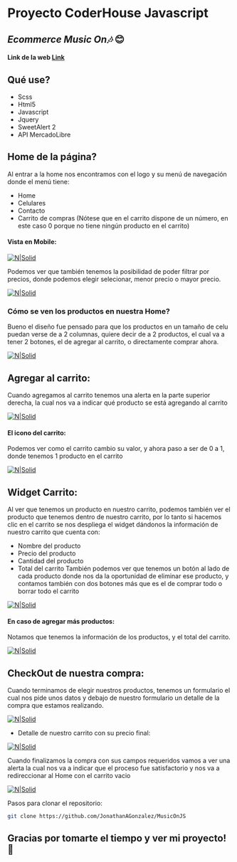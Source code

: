 # Proyecto CoderHouse Javascript

## _Ecommerce Music On🎶_ 😊

#### Link de la web [Link ](https://ecommercemusicon.netlify.app/)

## Qué use?

- Scss
- Html5
- Javascript
- Jquery
- SweetAlert 2
- API MercadoLibre

## Home de la página?

Al entrar a la home nos encontramos con el logo y su menú de navegación donde el menú tiene:

- Home
- Celulares
- Contacto
- Carrito de compras (Nótese que en el carrito dispone de un número, en este caso 0 porque no tiene ningún producto en el carrito)

#### Vista en Mobile:

[![N|Solid](https://i.ibb.co/YNM9PNn/Captura-de-pantalla-2021-10-18-103350.png)](https://ecommercemusicon.netlify.app/)

Podemos ver que también tenemos la posibilidad de poder filtrar por precios, donde podemos elegir selecionar, menor precio o mayor precio.

[![N|Solid](https://i.ibb.co/GtyQz82/Captura-de-pantalla-2021-10-18-103700.png)](https://ecommercemusicon.netlify.app/)

### Cómo se ven los productos en nuestra Home?

Bueno el diseño fue pensado para que los productos en un tamaño de celu puedan verse de a 2 columnas, quiere decir de a 2 productos, el cual va a tener 2 botones, el de agregar al carrito, o directamente comprar ahora.

[![N|Solid](https://i.ibb.co/vXB1567/Captura-de-pantalla-2021-10-18-103409.png)](https://ecommercemusicon.netlify.app/)

## Agregar al carrito:

Cuando agregamos al carrito tenemos una alerta en la parte superior derecha, la cual nos va a indicar qué producto se está agregando al carrito

[![N|Solid](https://i.ibb.co/j3X0zz7/Captura-de-pantalla-2021-10-18-103723.png)](https://ecommercemusicon.netlify.app/)

#### El icono del carrito:

Podemos ver como el carrito cambio su valor, y ahora paso a ser de 0 a 1, donde tenemos 1 producto en el carrito

[![N|Solid](https://i.ibb.co/m4yynLZ/Captura-de-pantalla-2021-10-18-103757.png)](https://ecommercemusicon.netlify.app/)

## Widget Carrito:

Al ver que tenemos un producto en nuestro carrito, podemos también ver el producto que tenemos dentro de nuestro carrito, por lo tanto si hacemos clic en el carrito se nos despliega el widget dándonos la información de nuestro carrito que cuenta con:

- Nombre del producto
- Precio del producto
- Cantidad del producto
- Total del carrito
  También podemos ver que tenemos un botón al lado de cada producto donde nos da la oportunidad de eliminar ese producto, y contamos también con dos botones más que es el de comprar todo o borrar todo el carrito

[![N|Solid](https://i.ibb.co/y6pz92B/Captura-de-pantalla-2021-10-18-103810.png)](https://ecommercemusicon.netlify.app/)

#### En caso de agregar más productos:

Notamos que tenemos la información de los productos, y el total del carrito.

[![N|Solid](https://i.ibb.co/LpkJ8T3/Captura-de-pantalla-2021-10-18-103829.png)](https://ecommercemusicon.netlify.app/)

## CheckOut de nuestra compra:

Cuando terminamos de elegir nuestros productos, tenemos un formulario el cual nos pide unos datos y debajo de nuestro formulario un detalle de la compra que estamos realizando.

[![N|Solid](https://i.ibb.co/64vDmBP/Captura-de-pantalla-2021-10-18-103856.png)](https://ecommercemusicon.netlify.app/)

- Detalle de nuestro carrito con su precio final:

[![N|Solid](https://i.ibb.co/wsxqTkT/Captura-de-pantalla-2021-10-18-103845.png)](https://ecommercemusicon.netlify.app/)

Cuando finalizamos la compra con sus campos requeridos vamos a ver una alerta la cual nos va a indicar que el proceso fue satisfactorio y nos va a redireccionar al Home con el carrito vacio

[![N|Solid](https://i.ibb.co/Wt85HZQ/Captura-de-pantalla-2021-10-18-111930.png)](https://ecommercemusicon.netlify.app/)

Pasos para clonar el repositorio:

```sh
git clone https://github.com/JonathanAGonzalez/MusicOnJS
```

## Gracias por tomarte el tiempo y ver mi proyecto!🙌
